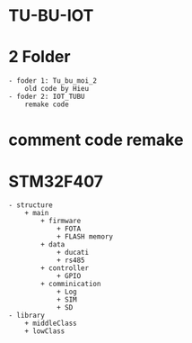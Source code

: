 # TU-BU-IOT
# 2 Folder
    - foder 1: Tu_bu_moi_2
        old code by Hieu
    - foder 2: IOT_TUBU
        remake code
# comment code remake
# STM32F407
    - structure
        + main
            + firmware
                + FOTA
                + FLASH memory
            + data
                + ducati
                + rs485
            + controller
                + GPIO
            + comminication
                + Log
                + SIM
                + SD
    - library
        + middleClass
        + lowClass